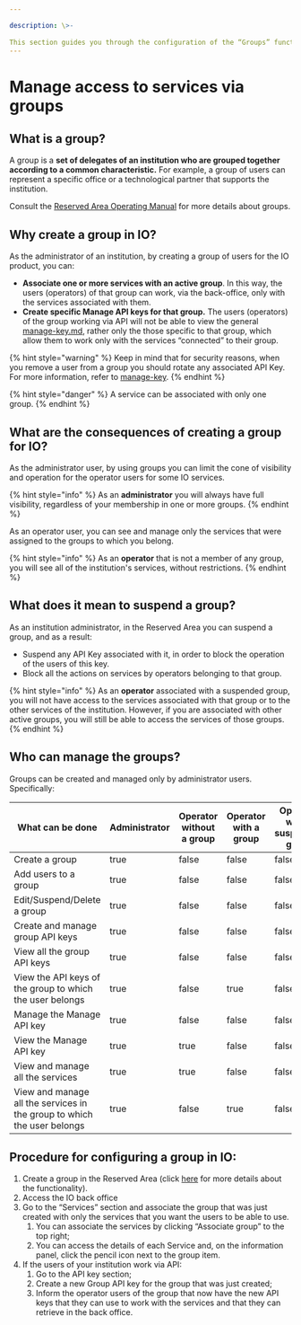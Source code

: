 ```yaml
---

description: \>-  
This section guides you through the configuration of the “Groups” function in the Reserved area, which allows you to define the visibility of services with respect to one or more users (operators).
---
```


# Manage access to services via groups

## What is a group?

A group is a **set of delegates of an institution who are grouped together according to a common characteristic.** For example, a group of users can represent a specific office or a technological partner that supports the institution.

Consult the [Reserved Area Operating Manual](https://docs.pagopa.it/area-riservata/area-riservata/come-funziona/gruppi) for more details about groups.

## Why create a group in IO?

As the administrator of an institution, by creating a group of users for the IO product, you can:

* **Associate one or more services with an active group**. In this way, the users (operators) of that group can work, via the back-office, only with the services associated with them.
* **Create specific Manage API keys for that group.** The users (operators) of the group working via API will not be able to view the general [manage-key.md](manage-key/manage-key.md "mention"), rather only the those specific to that group, which allow them to work only with the services “connected” to their group.

{% hint style="warning" %} Keep in mind that for security reasons, when you remove a user from a group you should rotate any associated API Key. For more information, refer to [manage-key](manage-key/ "mention"). {% endhint %}

{% hint style="danger" %} A service can be associated with only one group. {% endhint %}

## What are the consequences of creating a group for IO? <a href="#quale-il-beneficio-di-usare-i-gruppi-per-io" id="quale-il-beneficio-di-usare-i-gruppi-per-io"></a>

As the administrator user, by using groups you can limit the cone of visibility and operation for the operator users for some IO services.

{% hint style="info" %} As an **administrator** you will always have full visibility, regardless of your membership in one or more groups. {% endhint %}

As an operator user, you can see and manage only the services that were assigned to the groups to which you belong.

{% hint style="info" %} As an **operator** that is not a member of any group, you will see all of the institution's services, without restrictions. {% endhint %}

## What does it mean to suspend a group?

As an institution administrator, in the Reserved Area you can suspend a group, and as a result:

* Suspend any API Key associated with it, in order to block the operation of the users of this key.
* Block all the actions on services by operators belonging to that group.

{% hint style="info" %} As an **operator** associated with a suspended group, you will not have access to the services associated with that group or to the other services of the institution. However, if you are associated with other active groups, you will still be able to access the services of those groups. {% endhint %}

## **Who can manage the groups?** <a href="#chi-puo-gestire-i-gruppi" id="chi-puo-gestire-i-gruppi"></a>

Groups can be created and managed only by administrator users. Specifically:

<table data-full-width="false"><thead><tr><th width="298">What can be done</th><th width="135" data-type="checkbox">Administrator</th><th width="186" data-type="checkbox">Operator without a group</th><th width="173" data-type="checkbox">Operator with a group</th><th width="224" data-type="checkbox">Operator with a suspended group</th></tr></thead><tbody><tr><td>Create a group</td><td>true</td><td>false</td><td>false</td><td>false</td></tr><tr><td>Add users to a group</td><td>true</td><td>false</td><td>false</td><td>false</td></tr><tr><td>Edit/Suspend/Delete a group</td><td>true</td><td>false</td><td>false</td><td>false</td></tr><tr><td>Create and manage group API keys</td><td>true</td><td>false</td><td>false</td><td>false</td></tr><tr><td>View all the group API keys</td><td>true</td><td>false</td><td>false</td><td>false</td></tr><tr><td>View the API keys of the group to which the user belongs</td><td>true</td><td>false</td><td>true</td><td>false</td></tr><tr><td>Manage the Manage API key</td><td>true</td><td>false</td><td>false</td><td>false</td></tr><tr><td>View the Manage API key</td><td>true</td><td>true</td><td>false</td><td>false</td></tr><tr><td>View and manage all the services</td><td>true</td><td>true</td><td>false</td><td>false</td></tr><tr><td>View and manage all the services in the group to which the user belongs</td><td>true</td><td>false</td><td>true</td><td>false</td></tr></tbody></table>

## Procedure for configuring a group in IO: <a href="#passaggi-da-fare-per-configurare-un-gruppo-su-io" id="passaggi-da-fare-per-configurare-un-gruppo-su-io"></a>

1. Create a group in the Reserved Area (click [here](https://docs.pagopa.it/area-riservata/area-riservata/come-funziona/gruppi) for more details about the functionality).
2. Access the IO back office
3. Go to the “Services” section and associate the group that was just created with only the services that you want the users to be able to use.
   1. You can associate the services by clicking “Associate group” to the top right;
   2. You can access the details of each Service and, on the information panel, click the pencil icon next to the group item.
4. If the users of your institution work via API:
   1. Go to the API key section;
   2. Create a new Group API key for the group that was just created;
   3. Inform the operator users of the group that now have the new API keys that they can use to work with the services and that they can retrieve in the back office.